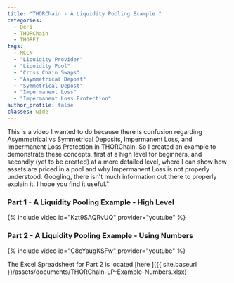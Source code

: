```yaml
---
title: "THORChain - A Liquidity Pooling Example "
categories:
  - DeFi
  - THORChain
  - THORFI
tags:
  - MCCN  
  - "Liquidity Provider"
  - "Liquidity Pool"
  - "Cross Chain Swaps"   
  - "Asymmetrical Depost"
  - "Symmetrical Depost"
  - "Impermanent Loss"
  - "Impermanent Loss Protection"
author_profile: false
classes: wide
---
```


This is a video I wanted to do because there is confusion regarding Asymmetrical vs Symmetrical Deposits, Impermanent Loss, and Impermanent Loss Protection in THORChain. So I created an example to demonstrate these concepts, first at a high level for beginners, and secondly (yet to be created) at a more detailed level, where I can show how assets are priced in a pool and why Impermanent Loss is not properly understood. Googling, there isn't much information out there to properly explain it. I hope you find it useful."

### Part 1 - A Liquidity Pooling Example - High Level
{% include video id="Kzt9SAQRvUQ" provider="youtube" %}

### Part 2 - A Liquidity Pooling Example - Using Numbers
{% include video id="C8cYaugKSFw" provider="youtube" %}

The Excel Spreadsheet for Part 2 is located [here ]({{ site.baseurl }}/assets/documents/THORChain-LP-Example-Numbers.xlsx) 